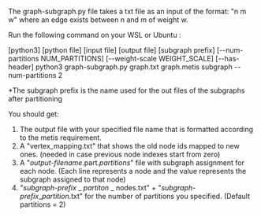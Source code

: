The graph-subgraph.py file takes a txt file as an input of the format:
"n m w" where an edge exists between n and m of weight w.

Run the following command on your WSL or Ubuntu :

[python3] [python file] [input file] [output file] [subgraph prefix] [--num-partitions NUM_PARTITIONS] [--weight-scale WEIGHT_SCALE] [--has-header]
python3 graph-subgraph.py graph.txt graph.metis subgraph --num-partitions 2 

*The subgraph prefix is the name used for the out files of the subgraphs after partitioning

You should get:
1) The output file with your specified file name that is formatted according to the metis requirement.
2) A "vertex_mapping.txt" that shows the old node ids mapped to new ones. (needed in case previous node indexes start from zero)
3) A "*output-filename*.part.*partitions*" file with subgraph assignment for each node. (Each line represents a node and the value represents the subgraph assigned to that node)
4) "*subgraph-prefix* _ *partiton* _ nodes.txt" + "*subgraph-prefix*_*partition*.txt" for the number of partitions you specified. (Default partitions = 2)